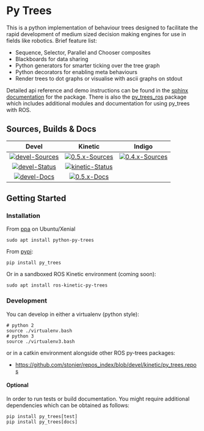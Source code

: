 # Py Trees

This is a python implementation of behaviour trees designed to facilitate the rapid development
of medium sized decision making engines for use in fields like robotics. Brief feature list:

* Sequence, Selector, Parallel and Chooser composites
* Blackboards for data sharing
* Python generators for smarter ticking over the tree graph
* Python decorators for enabling meta behaviours
* Render trees to dot graphs or visualise with ascii graphs on stdout

Detailed api reference and demo instructions can be found in the [sphinx documentation](http://py-trees.readthedocs.io/) for the package. There is also the [py_trees_ros](https://github.com/stonier/py_trees_ros/tree/devel) package which includes additional modules and documentation for using py_trees with ROS.

## Sources, Builds & Docs

| Devel | Kinetic | Indigo |
|:---:|:---:|:---:|
| [![devel-Sources][devel-sources-image]][devel-sources] | [![0.5.x-Sources][0.5.x-sources-image]][0.5.x-sources] | [![0.4.x-Sources][0.4.x-sources-image]][0.4.x-sources] |
| [![devel-Status][devel-build-status-image]][devel-build-status] | [![kinetic-Status][kinetic-build-status-image]][kinetic-build-status] | |
| [![devel-Docs][devel-docs-image]][devel-docs] | [![0.5.x-Docs][0.5.x-docs-image]][0.5.x-docs] | |

[license-image]: https://img.shields.io/badge/License-BSD%203--Clause-orange.svg?style=plastic
[license]: LICENSE

[devel-sources-image]: http://img.shields.io/badge/sources-devel-blue.svg?style=plastic
[devel-sources]: https://github.com/stonier/py_trees/tree/devel
[0.5.x-sources-image]: http://img.shields.io/badge/sources-0.5.x--kinetic-blue.svg?style=plastic
[0.5.x-sources]: https://github.com/stonier/py_trees/tree/release/0.5-kinetic
[0.4.x-sources-image]: http://img.shields.io/badge/sources-0.4.x--indigo--kinetic-blue.svg?style=plastic
[0.4.x-sources]: https://github.com/stonier/py_trees/tree/release/0.4-indigo-kinetic

[devel-build-status-image]: http://build.ros.org/job/Kdev__py_trees__ubuntu_xenial_amd64/badge/icon?style=plastic
[devel-build-status]: http://build.ros.org/job/Kdev__py_trees__ubuntu_xenial_amd64                     
[kinetic-build-status-image]: http://build.ros.org/job/Kbin_uX64__py_trees__ubuntu_xenial_amd64__binary/badge/icon?style=plastic
[kinetic-build-status]: http://build.ros.org/job/Kbin_uX64__py_trees__ubuntu_xenial_amd64__binary

[devel-docs-image]: https://readthedocs.org/projects/py-trees/badge/?version=devel&style=plastic
[devel-docs]: http://py-trees.readthedocs.io/
[0.5.x-docs-image]: https://readthedocs.org/projects/py-trees/badge/?version=release-0.5-kinetic&style=plastic
[0.5.x-docs]: http://py-trees.readthedocs.io/en/release-0.5-kinetic/


## Getting Started

### Installation

From [ppa](https://launchpad.net/~d-stonier/+archive/ubuntu/snorriheim) on Ubuntu/Xenial

```
sudo apt install python-py-trees
```

From [pypi](https://pypi.python.org/pypi/py_trees):

```
pip install py_trees
```

Or in a sandboxed ROS Kinetic environment (coming soon):

```
sudo apt install ros-kinetic-py-trees
```

### Development

You can develop in either a virtualenv (python style):

```
# python 2
source ./virtualenv.bash
# python 3
source ./virtualenv3.bash
```

or in a catkin environment alongside other ROS py-trees packages:

* https://github.com/stonier/repos_index/blob/devel/kinetic/py_trees.repos

#### Optional
In order to run tests or build documentation. You might require additional dependencies which can be obtained as follows:

```
pip install py_trees[test]
pip install py_trees[docs]
```